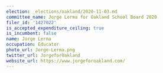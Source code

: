 ```yaml
---
election: _elections/oakland/2020-11-03.md
committee_name: Jorge Lerma for Oakland School Board 2020
filer_id: '1427022'
is_accepted_expenditure_ceiling: true
is_incumbent: false
name: Jorge Lerma
occupation: Educator
photo_url: Jorge-Lerma.png
twitter_url: JorgeforOakland
website_url: https://www.jorgeforoakland.com/
---
```

